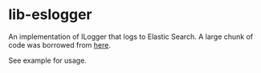 # lib-eslogger
An implementation of ILogger that logs to Elastic Search.  A large chunk of code was borrowed from [here](https://github.com/DaniJG/ELKLogging).

See example for usage.
